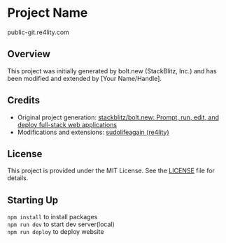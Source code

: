# Project Name
public-git.re4lity.com
## Overview
This project was initially generated by bolt.new (StackBlitz, Inc.) and has been modified and extended by [Your Name/Handle].

## Credits
- Original project generation: [stackblitz/bolt.new: Prompt, run, edit, and deploy full-stack web applications](https://github.com/stackblitz/bolt.new)
- Modifications and extensions: [sudolifeagain (re4lity)](https://github.com/sudolifeagain)

## License
This project is provided under the MIT License. See the [LICENSE](./LICENSE) file for details.

## Starting Up
 ```npm install``` to install packages <br>
```npm run dev``` to start dev server(local) <br>
```npm run deploy``` to deploy website

